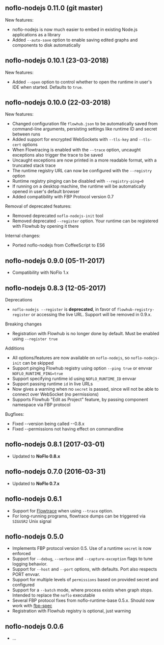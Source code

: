 ## noflo-nodejs 0.11.0 (git master)

New features:

* noflo-nodejs is now much easier to embed in existing Node.js applications as a library
* Added `--auto-save` option to enable saving edited graphs and components to disk automatically

## noflo-nodejs 0.10.1 (23-03-2018)

New features:

* Added `--open` option to control whether to open the runtime in user's IDE when started. Defaults to `true`.

## noflo-nodejs 0.10.0 (22-03-2018)

New features:

* Changed  configuration file `flowhub.json` to be automatically saved from command-line arguments, persisting settings like runtime ID and secret between runs
* Added support for encrypted WebSockets with `--tls-key` and `--tls-cert` options
* When Flowtracing is enabled with the `--trace` option, uncaught exceptions also trigger the trace to be saved
* Uncaught exceptions are now printed in a more readable format, with a truncated stack trace
* The runtime registry URL can now be configured with the `--registry` option
* Runtime registry pinging can be disabled with `--registry-ping=0`
* If running on a desktop machine, the runtime will be automatically opened in user's default browser
* Added compatibility with FBP Protocol version 0.7

Removal of deprecated features:

* Removed deprecated `noflo-nodejs-init` tool
* Removed deprecated `--register` option. Your runtime can be registered with Flowhub by opening it there

Internal changes:

* Ported noflo-nodejs from CoffeeScript to ES6

## noflo-nodejs 0.9.0 (05-11-2017)

* Compatibility with NoFlo 1.x

## noflo-nodejs 0.8.3 (12-05-2017)

Deprecations

* `noflo-nodejs --register` is **deprecated**, in favor of `flowhub-registry-register` or accessing the live URL.
Support will be removed in 0.9.x.

Breaking changes

* Registration with Flowhub is no longer done by default. Must be enabled using `--register true`

Additions

* All options/features are now available on `noflo-nodejs`, so `noflo-nodejs-init` can be skipped
* Support pinging Flowhub registry using option `--ping true` or envvar `NOFLO_RUNTIME_PING=true`
* Support specifying runtime id using `NOFLO_RUNTIME_ID` envvar
* Support passing runtime `id` in live URLs
* Now gives a warning when no `secret` is passed, since will not be able to connect over WebSocket (no permissions)
* Supports Flowhub "Edit as Project" feature, by passing component namespace via FBP protocol

Bugfixes:

* Fixed --version being called --0.8.x
* Fixed --permissions not having effect on commandline

## noflo-nodejs 0.8.1 (2017-03-01)

* Updated to **NoFlo 0.8.x**

## noflo-nodejs 0.7.0 (2016-03-31)

* Updated to **NoFlo 0.7.x**

## noflo-nodejs 0.6.1

* Support for [Flowtrace](https://github.com/flowbased/flowtrace) when using `--trace` option.
* For long-running programs, flowtrace dumps can be triggered via `SIGUSR2` Unix signal

## noflo-nodejs 0.5.0

* Implements FBP protocol version 0.5. Use of a runtime `secret` is now enforced
* Support for `--debug`, `--verbose` and `--capture-exception` flags to tune logging behavior.
* Support for `--host` and `--port` options, with defaults. Port also respects PORT envvar.
* Support for multiple levels of `permissions` based on provided secret and configured
* Support for a `--batch` mode, where process exists when graph stops. Intended to replace the `noflo` executable
* Several FBP protocol fixes from noflo-runtime-base 0.5.x. Should now work with [fbp-spec](https://github.com/flowbased/fbp-spec)
* Registration with Flowhub registry is optional, just warning

## noflo-nodejs 0.0.6

* ...
